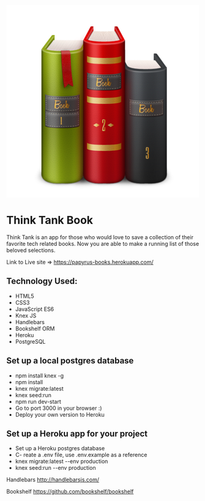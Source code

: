 ![Think Tank Books](public/images/book.png)
# Think Tank Book
Think Tank is an app for those who would love to save a collection of their favorite tech related books. Now you are able to make a running list of those beloved selections. 

Link to Live site => https://papyrus-books.herokuapp.com/

## Technology Used:
- HTML5
- CSS3
- JavaScript ES6
- Knex JS
- Handlebars
- Bookshelf ORM
- Heroku
- PostgreSQL

## Set up a local postgres database 
- npm install knex -g
- npm install
- knex migrate:latest
- knex seed:run
- npm run dev-start
- Go to port 3000 in your browser :)
- Deploy your own version to Heroku

## Set up a Heroku app for your project
- Set up a Heroku postgres database
- C- reate a .env file, use .env.example as a reference
- knex migrate:latest --env production
- knex seed:run --env production

Handlebars http://handlebarsjs.com/

Bookshelf https://github.com/bookshelf/bookshelf

